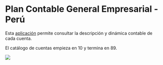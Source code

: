 # Plan Contable General Empresarial - Perú

Esta [aplicación](https://plancontable.github.io/) permite consultar la
descripción y dinámica contable de cada cuenta.

El catálogo de cuentas empieza en 10 y termina en 89.

![](https://raw.githubusercontent.com/plancontable/plancontable.github.io/master/plancontable.gif)
